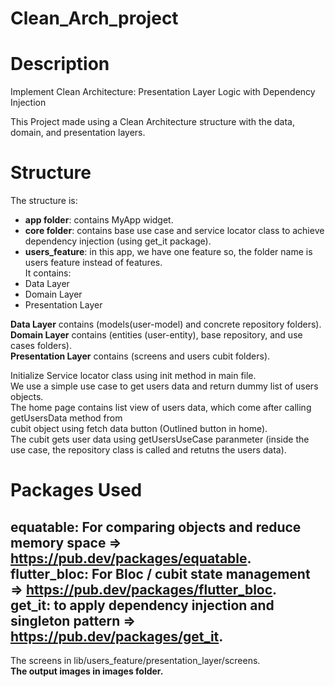 # Clean_Arch_project

# Description

Implement Clean Architecture: Presentation Layer Logic with Dependency Injection

This Project made using a Clean Architecture structure with the data, domain, and presentation
layers.

# Structure

The structure is:

- **app folder**: contains MyApp widget.       
- **core folder**: contains base use case and service locator class to achieve dependency injection (using get_it package).    
- **users_feature**: in this app, we have one feature so, the folder name is users feature instead of
  features.       
  It contains:
- Data Layer    
- Domain Layer      
- Presentation Layer      

**Data Layer** contains (models(user-model) and concrete repository folders).             
**Domain Layer** contains (entities (user-entity), base repository, and use cases folders).    
**Presentation Layer** contains (screens and users cubit folders).    

Initialize Service locator class using init method in main file.                             
We use a simple use case to get users data and return dummy list of users objects.                               
The home page contains list view of users data, which come after calling getUsersData method from  
cubit object using fetch data button (Outlined button in home).                    
The cubit gets user data using getUsersUseCase paranmeter (inside the use case, the repository class is called and retutns the users data).   

# Packages Used

equatable: For comparing objects and reduce memory space => https://pub.dev/packages/equatable.        
flutter_bloc: For Bloc / cubit state management => https://pub.dev/packages/flutter_bloc.     
get_it: to apply dependency injection and singleton pattern => https://pub.dev/packages/get_it.
---------------------------------------------------

The screens in lib/users_feature/presentation_layer/screens.      
**The output images in images folder.**        
